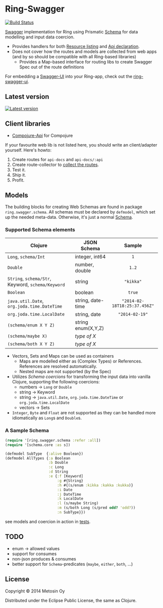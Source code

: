 # Ring-Swagger

[![Build Status](https://travis-ci.org/metosin/ring-swagger.png?branch=master)](https://travis-ci.org/metosin/ring-swagger)

[Swagger](...) implementation for Ring using Prismatic [Schema](https://github.com/Prismatic/schema) for data modelling and input data coercion.

- Provides handlers for both [Resource listing](https://github.com/wordnik/swagger-core/wiki/Resource-Listing) and [Api declaration](https://github.com/wordnik/swagger-core/wiki/API-Declaration).
- Does not cover how the routes and models are collected from web apps (and by so should be compatible with all Ring-based libraries)
   - Provides a Map-based interface for routing libs to create Swagger Spec out of the route definitions

For embedding a [Swagger-UI](https://github.com/wordnik/swagger-ui) into your Ring-app, check out the [ring-swagger-ui](https://github.com/metosin/ring-swagger-ui).

## Latest version

[![Latest version](https://clojars.org/metosin/ring-swagger/latest-version.svg)](https://clojars.org/metosin/ring-swagger)

## Client libraries

- [Compojure-Api](https://github.com/metosin/compojure-api) for Compojure

If your favourite web lib is not listed here, you should write an client/adapter yourself. Here's howto:

1. Create routes for `api-docs` and `api-docs/:api`
2. Create route-collector to [collect the routes](https://github.com/metosin/ring-swagger/blob/master/test/ring/swagger/core_test.clj).
3. Test it.
4. Ship it.
5. Profit.

## Models

The building blocks for creating Web Schemas are found in package `ring.swagger.schema`. All schemas must be declared by `defmodel`, which set up the needed meta-data. Otherwise, it's just a normal [Schema](https://github.com/Prismatic/schema).

### Supported Schema elements

| Clojure | JSON Schema | Sample  |
| --------|-------|:------------:|
| `Long`, `schema/Int`        | integer, int64 | `1`|
| `Double`                    | number, double | `1.2`
| `String`, `schema/Str`, Keyword, `schema/Keyword`      | string | `"kikka"`
| `Boolean`                   | boolean | `true` 
| `java.util.Date`, `org.joda.time.DateTime`  | string, date-time | `"2014-02-18T18:25:37.456Z"`
| `org.joda.time.LocalDate`   | string, date | `"2014-02-19"`
| `(schema/enum X Y Z)`       | string enum(X,Y,Z)
| `(schema/maybe X)`          | *type of X*
| `(schema/both X Y Z)`       | *type of X*

- Vectors, Sets and Maps can be used as containers
  - Maps are modelled either as (Complex Types) or References. References are resolved automatically.
  - Nested maps are not supported (by the Spec)
- Utilizes *Schema coercions* for transforming the input data into vanilla Clojure, supporting the following coercions:
  - numbers -> `Long` or `Double`
  - string -> Keyword
  - string -> `java.util.Date`, `org.joda.time.DateTime` or `org.joda.time.LocalDate`
  - vectors -> Sets
- `Integer`, `Byte` and `Float` are not supported as they can be handled more idiomatically as `Long`s and `Double`s.

### A Sample Schema

```clojure
(require '[ring.swagger.schema :refer :all])
(require '[schema.core :as s])

(defmodel SubType  {:alive Boolean})
(defmodel AllTypes {:a Boolean
                    :b Double
                    :c Long
                    :d String
                    :e {:f [Keyword]
                        :g #{String}
                        :h #{(s/enum :kikka :kakka :kukka)}
                        :i Date
                        :j DateTime
                        :k LocalDate
                        :l (s/maybe String)
                        :m (s/both Long (s/pred odd? 'odd?))
                        :n SubType}})
```

see models and coercion in action in [tests](https://github.com/metosin/ring-swagger/blob/master/test/ring/swagger/schema_test.clj).

## TODO

- enum -> allowed values
- support for consumes
- non-json produces & consumes
- better support for `Schema`-predicates (`maybe`, `either`, `both`, ...)

## License

Copyright © 2014 Metosin Oy

Distributed under the Eclipse Public License, the same as Clojure.
